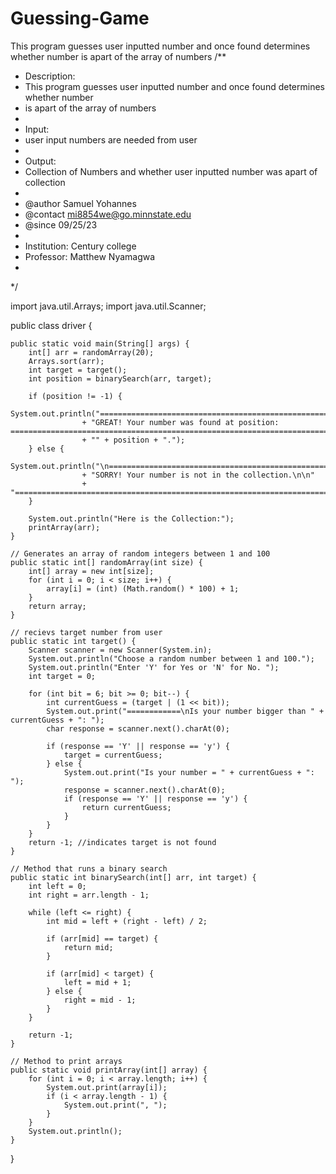 # Guessing-Game
This program guesses user inputted number and once found determines whether number is apart of the array of numbers
/**
 * Description:
 * This program guesses user inputted number and once found determines whether number
 * is apart of the array of numbers
 * 
 * Input:
 * user input numbers are needed from user
 * 
 * Output:
 * Collection of Numbers and whether user inputted number was apart of collection
 * 
 * @author	Samuel Yohannes
 * @contact	mi8854we@go.minnstate.edu
 * @since 	09/25/23
 * 
 * Institution: Century college
 * Professor: Matthew Nyamagwa
 * 
 */


import java.util.Arrays;
import java.util.Scanner;

public class driver {

    public static void main(String[] args) {
        int[] arr = randomArray(20);
        Arrays.sort(arr);
        int target = target();
        int position = binarySearch(arr, target);

        if (position != -1) {
            System.out.println("=============================================================================\n\n"
            		+ "GREAT! Your number was found at position: =============================================================================\n\n"
            		+ "" + position + ".");
        } else {
            System.out.println("\n=============================================================================\n\n"
            		+ "SORRY! Your number is not in the collection.\n\n"
            		+ "=============================================================================");
        }

        System.out.println("Here is the Collection:");
        printArray(arr);
    }

    // Generates an array of random integers between 1 and 100 
    public static int[] randomArray(int size) {
        int[] array = new int[size];
        for (int i = 0; i < size; i++) {
            array[i] = (int) (Math.random() * 100) + 1;
        }
        return array;
    }

    // recievs target number from user
    public static int target() {
        Scanner scanner = new Scanner(System.in);
        System.out.println("Choose a random number between 1 and 100.");
        System.out.println("Enter 'Y' for Yes or 'N' for No. ");
        int target = 0;

        for (int bit = 6; bit >= 0; bit--) {
            int currentGuess = (target | (1 << bit));
            System.out.print("============\nIs your number bigger than " + currentGuess + ": ");
            char response = scanner.next().charAt(0);

            if (response == 'Y' || response == 'y') {
                target = currentGuess;
            } else {
                System.out.print("Is your number = " + currentGuess + ": ");
                response = scanner.next().charAt(0);
                if (response == 'Y' || response == 'y') {
                    return currentGuess;
                }
            }
        }
        return -1; //indicates target is not found
    }

    // Method that runs a binary search
    public static int binarySearch(int[] arr, int target) {
        int left = 0;
        int right = arr.length - 1;

        while (left <= right) {
            int mid = left + (right - left) / 2;

            if (arr[mid] == target) {
                return mid;
            }

            if (arr[mid] < target) {
                left = mid + 1;
            } else {
                right = mid - 1;
            }
        }

        return -1; 
    }

    // Method to print arrays
    public static void printArray(int[] array) {
        for (int i = 0; i < array.length; i++) {
            System.out.print(array[i]);
            if (i < array.length - 1) {
                System.out.print(", ");
            }
        }
        System.out.println();
    }
}

